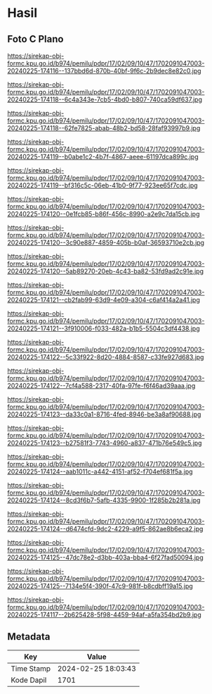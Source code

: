 # Hasil

## Foto C Plano

https://sirekap-obj-formc.kpu.go.id/b974/pemilu/pdpr/17/02/09/10/47/1702091047003-20240225-174116--137bbd6d-870b-40bf-9f6c-2b9dec8e82c0.jpg

https://sirekap-obj-formc.kpu.go.id/b974/pemilu/pdpr/17/02/09/10/47/1702091047003-20240225-174118--6c4a343e-7cb5-4bd0-b807-740ca59df637.jpg

https://sirekap-obj-formc.kpu.go.id/b974/pemilu/pdpr/17/02/09/10/47/1702091047003-20240225-174118--62fe7825-abab-48b2-bd58-28faf93997b9.jpg

https://sirekap-obj-formc.kpu.go.id/b974/pemilu/pdpr/17/02/09/10/47/1702091047003-20240225-174119--b0abe1c2-4b7f-4867-aeee-61197dca899c.jpg

https://sirekap-obj-formc.kpu.go.id/b974/pemilu/pdpr/17/02/09/10/47/1702091047003-20240225-174119--bf316c5c-06eb-41b0-9f77-923ee65f7cdc.jpg

https://sirekap-obj-formc.kpu.go.id/b974/pemilu/pdpr/17/02/09/10/47/1702091047003-20240225-174120--0e1fcb85-b86f-456c-8990-a2e9c7da15cb.jpg

https://sirekap-obj-formc.kpu.go.id/b974/pemilu/pdpr/17/02/09/10/47/1702091047003-20240225-174120--3c90e887-4859-405b-b0af-36593710e2cb.jpg

https://sirekap-obj-formc.kpu.go.id/b974/pemilu/pdpr/17/02/09/10/47/1702091047003-20240225-174120--5ab89270-20eb-4c43-ba82-53fd9ad2c91e.jpg

https://sirekap-obj-formc.kpu.go.id/b974/pemilu/pdpr/17/02/09/10/47/1702091047003-20240225-174121--cb2fab99-63d9-4e09-a304-c6af414a2a41.jpg

https://sirekap-obj-formc.kpu.go.id/b974/pemilu/pdpr/17/02/09/10/47/1702091047003-20240225-174121--3f910006-f033-482a-b1b5-5504c3df4438.jpg

https://sirekap-obj-formc.kpu.go.id/b974/pemilu/pdpr/17/02/09/10/47/1702091047003-20240225-174122--5c33f922-8d20-4884-8587-c33fe927d683.jpg

https://sirekap-obj-formc.kpu.go.id/b974/pemilu/pdpr/17/02/09/10/47/1702091047003-20240225-174122--7cf4a588-2317-40fa-97fe-f6f46ad39aaa.jpg

https://sirekap-obj-formc.kpu.go.id/b974/pemilu/pdpr/17/02/09/10/47/1702091047003-20240225-174123--da33c0a1-8716-4fed-8946-be3a8af90688.jpg

https://sirekap-obj-formc.kpu.go.id/b974/pemilu/pdpr/17/02/09/10/47/1702091047003-20240225-174123--b27581f3-7743-4960-a837-471b76e549c5.jpg

https://sirekap-obj-formc.kpu.go.id/b974/pemilu/pdpr/17/02/09/10/47/1702091047003-20240225-174124--aab1011c-a442-4151-af52-f704ef681f5a.jpg

https://sirekap-obj-formc.kpu.go.id/b974/pemilu/pdpr/17/02/09/10/47/1702091047003-20240225-174124--8cd3f6b7-5afb-4335-9900-1f285b2b281a.jpg

https://sirekap-obj-formc.kpu.go.id/b974/pemilu/pdpr/17/02/09/10/47/1702091047003-20240225-174124--d6474cfd-9dc2-4229-a9f5-862ae8b6eca2.jpg

https://sirekap-obj-formc.kpu.go.id/b974/pemilu/pdpr/17/02/09/10/47/1702091047003-20240225-174125--47dc78e2-d3bb-403a-bba4-6f27fad50094.jpg

https://sirekap-obj-formc.kpu.go.id/b974/pemilu/pdpr/17/02/09/10/47/1702091047003-20240225-174125--7134e5f4-390f-47c9-981f-b8cdbff19a15.jpg

https://sirekap-obj-formc.kpu.go.id/b974/pemilu/pdpr/17/02/09/10/47/1702091047003-20240225-174117--2b625428-5f98-4459-94af-a5fa354bd2b9.jpg


## Metadata

| Key        | Value               |
| ---------- | ------------------- |
| Time Stamp | 2024-02-25 18:03:43 |
| Kode Dapil | 1701                |



